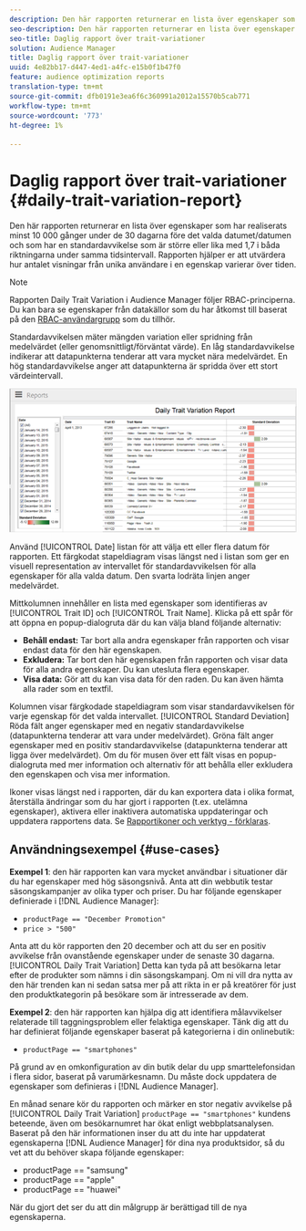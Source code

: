 ```yaml
---
description: Den här rapporten returnerar en lista över egenskaper som har realiserats minst 10 000 gånger under de 30 dagarna före det valda datumet/datumen och som har en standardavvikelse som är större eller lika med 1,7 i båda riktningarna under samma tidsintervall. Rapporten hjälper er att utvärdera hur antalet visningar från unika användare i en egenskap varierar över tiden.
seo-description: Den här rapporten returnerar en lista över egenskaper som har realiserats minst 10 000 gånger under de 30 dagarna före det valda datumet/datumen och som har en standardavvikelse som är större eller lika med 1,7 i båda riktningarna under samma tidsintervall. Rapporten hjälper er att utvärdera hur antalet visningar från unika användare i en egenskap varierar över tiden.
seo-title: Daglig rapport över trait-variationer
solution: Audience Manager
title: Daglig rapport över trait-variationer
uuid: 4e82bb17-d447-4ed1-a4fc-e15b0f1b47f0
feature: audience optimization reports
translation-type: tm+mt
source-git-commit: dfb0191e3ea6f6c360991a2012a15570b5cab771
workflow-type: tm+mt
source-wordcount: '773'
ht-degree: 1%

---
```



# Daglig rapport över trait-variationer {#daily-trait-variation-report}

Den här rapporten returnerar en lista över egenskaper som har realiserats minst 10 000 gånger under de 30 dagarna före det valda datumet/datumen och som har en standardavvikelse som är större eller lika med 1,7 i båda riktningarna under samma tidsintervall. Rapporten hjälper er att utvärdera hur antalet visningar från unika användare i en egenskap varierar över tiden.

>[!NOTE]
>
>Rapporten Daily Trait Variation i Audience Manager följer RBAC-principerna. Du kan bara se egenskaper från datakällor som du har åtkomst till baserat på den [RBAC-användargrupp](/help/using/features/administration/administration-overview.md) som du tillhör.

Standardavvikelsen mäter mängden variation eller spridning från medelvärdet (eller genomsnittligt/förväntat värde). En låg standardavvikelse indikerar att datapunkterna tenderar att vara mycket nära medelvärdet. En hög standardavvikelse anger att datapunkterna är spridda över ett stort värdeintervall.

![](assets/daily_trait_variation.png)

Använd [!UICONTROL Date] listan för att välja ett eller flera datum för rapporten. Ett färgkodat stapeldiagram visas längst ned i listan som ger en visuell representation av intervallet för standardavvikelsen för alla egenskaper för alla valda datum. Den svarta lodräta linjen anger medelvärdet.

Mittkolumnen innehåller en lista med egenskaper som identifieras av [!UICONTROL Trait ID] och [!UICONTROL Trait Name]. Klicka på ett spår för att öppna en popup-dialogruta där du kan välja bland följande alternativ:

* **Behåll endast:** Tar bort alla andra egenskaper från rapporten och visar endast data för den här egenskapen.
* **Exkludera:** Tar bort den här egenskapen från rapporten och visar data för alla andra egenskaper. Du kan utesluta flera egenskaper.
* **Visa data:** Gör att du kan visa data för den raden. Du kan även hämta alla rader som en textfil.

Kolumnen visar färgkodade stapeldiagram som visar standardavvikelsen för varje egenskap för det valda intervallet. [!UICONTROL Standard Deviation] Röda fält anger egenskaper med en negativ standardavvikelse (datapunkterna tenderar att vara under medelvärdet). Gröna fält anger egenskaper med en positiv standardavvikelse (datapunkterna tenderar att ligga över medelvärdet). Om du för musen över ett fält visas en popup-dialogruta med mer information och alternativ för att behålla eller exkludera den egenskapen och visa mer information.

Ikoner visas längst ned i rapporten, där du kan exportera data i olika format, återställa ändringar som du har gjort i rapporten (t.ex. utelämna egenskaper), aktivera eller inaktivera automatiska uppdateringar och uppdatera rapportens data. Se [Rapportikoner och verktyg - förklaras](../../reporting/dynamic-reports/interactive-report-technology.md#icons-tools-explained).

## Användningsexempel {#use-cases}

**Exempel 1**: den här rapporten kan vara mycket användbar i situationer där du har egenskaper med hög säsongsnivå. Anta att din webbutik testar säsongskampanjer av olika typer och priser. Du har följande egenskaper definierade i [!DNL Audience Manager]:

* `productPage == "December Promotion"`
* `price > "500"`

Anta att du kör rapporten den 20 december och att du ser en positiv avvikelse från ovanstående egenskaper under de senaste 30 dagarna. [!UICONTROL Daily Trait Variation] Detta kan tyda på att besökarna letar efter de produkter som nämns i din säsongskampanj. Om ni vill dra nytta av den här trenden kan ni sedan satsa mer på att rikta in er på kreatörer för just den produktkategorin på besökare som är intresserade av dem.

**Exempel 2**: den här rapporten kan hjälpa dig att identifiera målavvikelser relaterade till taggningsproblem eller felaktiga egenskaper. Tänk dig att du har definierat följande egenskaper baserat på kategorierna i din onlinebutik:

* `productPage == "smartphones"`

På grund av en omkonfiguration av din butik delar du upp smarttelefonsidan i flera sidor, baserat på varumärkesnamn. Du måste dock uppdatera de egenskaper som definieras i [!DNL Audience Manager].

En månad senare kör du rapporten och märker en stor negativ avvikelse på [!UICONTROL Daily Trait Variation] `productPage == "smartphones"` kundens beteende, även om besökarnumret har ökat enligt webbplatsanalysen. Baserat på den här informationen inser du att du inte har uppdaterat egenskaperna [!DNL Audience Manager] för dina nya produktsidor, så du vet att du behöver skapa följande egenskaper:

* productPage == &quot;samsung&quot;
* productPage == &quot;apple&quot;
* productPage == &quot;huawei&quot;

När du gjort det ser du att din målgrupp är berättigad till de nya egenskaperna.
